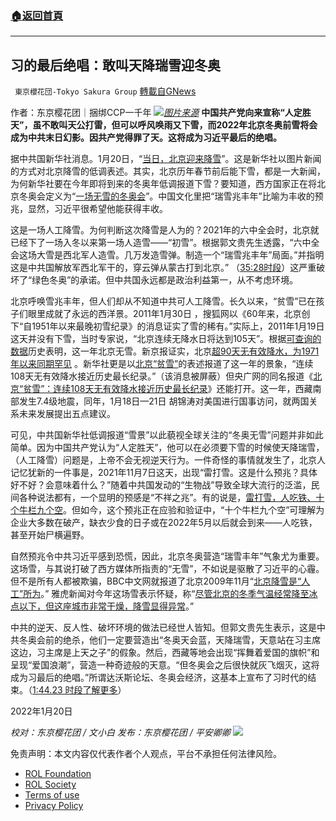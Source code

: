 ###  [:house:返回首頁](https://github.com/ourhimalayas/txt)
---


## 习的最后绝唱：敢叫天降瑞雪迎冬奥
` 東京櫻花団-Tokyo Sakura Group` [轉載自GNews](https://gnews.org/zh-hans/1884153/)

作者：东京樱花团｜捆绑CCP一千年
![](https://lh6.googleusercontent.com/_U3HKBC9adRRJU9qRU4vvl-PfaVjU5qDTFrYFdB-UCng5zHyGPGKt8yH4LHKHhbvZc63VxsHod_PEf0b_vJhmly6TYojhICNOcAFgbVmht9SJyyJDWqZE-82HyAvzygF2OnxSKqo)[*图片来源*](https://www.thatsmags.com/beijing/post/33965/watch-breathtaking-snow-covered-great-wall-in-beijing)
**中国共产党向来宣称“人定胜天”，虽不敢叫天公打雷，但可以呼风唤雨又下雪，而2022年北京冬奥前雪将会成为中共末日幻影。因共产党得罪了天。这将成为习近平最后的绝唱。**

据中共国新华社消息。1月20日，“[当日，北京迎来降雪](http://m.news.cn/2022-01/20/c_1128281075_3.htm)”。这是新华社以图片新闻的方式对北京降雪的低调表述。其实，北京历年春节前后能下雪，都是一大新闻，为何新华社要在今年即将到来的冬奥年低调报道下雪？要知道，西方国家正在将北京冬奥会定义为“[一场无雪的冬奥会](https://www.abc.net.au/news/2021-12-17/a-winter-olympics-without-snow/13682196)”。中国文化里把“瑞雪兆丰年”比喻为丰收的预兆，显然，习近平很希望他能获得丰收。

这是一场人工降雪。为何判断这次降雪是人为的？2021年的六中全会时，北京就已经下了一场入冬以来第一场人造雪——“初雪”。根据郭文贵先生透露，“六中全会这场大雪是西北军人造雪。几万发造雪弹。制造一个“瑞雪兆丰年”局面。”并指明这是中共国解放军西北军干的，穿云弹从蒙古打到北京。” （[35:28时段](https://gettr.com/post/pgku1i0993)）这严重破坏了“绿色冬奥”的承诺。但中共国永远都是政治利益第一，从不考虑环境。

北京呼唤雪兆丰年，但人们却从不知道中共可人工降雪。长久以来，“贫雪”已在孩子们眼里成就了永远的西洋景。2011年1月30日 ，搜狐网以《60年来，北京创下“自1951年以来最晚初雪纪录》的消息证实了雪的稀有。”实际上，2011年1月19日这天并没有下雪，当时专家说，“北京连续无降水日将达到105天”。根据[可查询的数据](https://www.weatherbit.io/history/daily)历史表明，这一年北京无雪。新京报证实，北京[超90天无有效降水，为1971年以来同期罕见](https://www.chinanews.com.cn/gn/2011/01-24/2806007.shtml) 。新华社更是以[北京“贫雪”](http://www.xinhuanet.com/local/2018-02/07/c_1122378250.htm)的表述报道了这一年的景象，“连续108天无有效降水接近历史最长纪录。”（该消息被屏蔽）但央广网的同名报道《[北京“贫雪”：连续108天无有效降水接近历史最长纪录](http://news.cnr.cn/native/gd/20180207/t20180207_524127218.shtml)》还能打开。这一年，西藏南部发生7.4级地震，同年，1月18日—21日 胡锦涛对美国进行国事访问，就两国关系未来发展提出五点建议。

可见，中共国新华社低调报道“雪景”以此藐视全球关注的“冬奥无雪”问题并非如此简单。因为中国共产党认为“人定胜天”，他可以在必须要下雪的时候使天降瑞雪，（人工降雪）问题是，上帝不会无视逆天行为。一件奇怪的事情就发生了，北京人记忆犹新的一件事是，2021年11月7日这天，出现“雷打雪。这是什么预兆？具体好不好？会意味着什么？”随着中共国发动的“生物战”导致全球大流行的泛滥，民间各种说法都有，一个显明的预感是“不祥之兆”。有的说是，[雷打雪，人吃铁、十个牛栏九个空](https://www.tuliu.com/read-135004.html)。但如今，这个预兆正在应验和验证中，“十个牛栏九个空”可理解为企业大多数在破产，缺衣少食的日子或在2022年5月以后就会到来——人吃铁，甚至开始尸横遍野。

自然预兆令中共习近平感到恐慌，因此，北京冬奥营造“瑞雪丰年”气象尤为重要。这场雪，与其说打破了西方媒体所指责的“无雪”，不如说是驱散了习近平的心霾。但不是所有人都被欺骗，BBC中文网就报道了北京2009年11月“[北京降雪是“人工”所为](https://www.bbc.com/zhongwen/trad/china/2009/11/091102_beijing_snow_cause)。” 雅虎新闻对今年这场雪表示怀疑，称“[尽管北京的冬季气温经常降至冰点以下，但这座城市非常干燥，降雪显得异常](https://sports.yahoo.com/snow-falls-chinese-capital-two-032216410.html)。”

中共的逆天、反人性、破坏环境的做法已经世人皆知。但郭文贵先生表示，这是中共冬奥会前的绝杀，他们一定要营造出“冬奥天会蓝，天降瑞雪，天意站在习主席这边，习主席是上天之子”的假象。然后，西藏等地会出现“挥舞着爱国的旗帜”和呈现“爱国浪潮”，营造一种奇迹般的天意。“但冬奥会之后很快就灰飞烟灭，这将成为习最后的绝唱。”所谓达沃斯论坛、冬奥会经济，这基本上宣布了习时代的结束。（[1:44.23 时段了解更多](https://gettr.com/post/ppaxpbfa71)）

2022年1月20日

*校对：东京樱花团 / 文小白*
*发布：东京樱花团 / 平安卿卿*
![](https://assets.gnews.org/wp-content/uploads/2021/12/yht.jpg)
 

免责声明：本文内容仅代表作者个人观点，平台不承担任何法律风险。

- [ROL Foundation](https://rolfoundation.org/)
- [ROL Society](https://rolsociety.org/)
- [Terms of use](https://gnews.org/terms-of-use-3/)
- [Privacy Policy](https://gnews.org/privacy-policy/)
